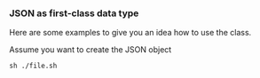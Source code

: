 ### JSON as first-class data type

Here are some examples to give you an idea how to use the class.

Assume you want to create the JSON object

```
sh ./file.sh
```
